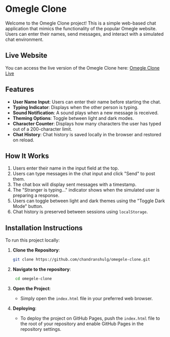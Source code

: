 # Omegle Clone

Welcome to the Omegle Clone project! This is a simple web-based chat application that mimics the functionality of the popular Omegle website. Users can enter their names, send messages, and interact with a simulated chat environment.

## Live Website

You can access the live version of the Omegle Clone here: [Omegle Clone Live](https://chandranshulg.github.io/omegele-clone/)

## Features

- **User Name Input**: Users can enter their name before starting the chat.
- **Typing Indicator**: Displays when the other person is typing.
- **Sound Notification**: A sound plays when a new message is received.
- **Theming Options**: Toggle between light and dark modes.
- **Character Counter**: Displays how many characters the user has typed out of a 200-character limit.
- **Chat History**: Chat history is saved locally in the browser and restored on reload.

## How It Works

1. Users enter their name in the input field at the top.
2. Users can type messages in the chat input and click "Send" to post them.
3. The chat box will display sent messages with a timestamp.
4. The "Stranger is typing..." indicator shows when the simulated user is preparing a response.
5. Users can toggle between light and dark themes using the "Toggle Dark Mode" button.
6. Chat history is preserved between sessions using `localStorage`.


## Installation Instructions

To run this project locally:

1. **Clone the Repository**:
    ```bash
    git clone https://github.com/chandranshulg/omegele-clone.git
2. **Navigate to the repository**:   
    ```bash
     cd omegele-clone

3. **Open the Project**:
   - Simply open the `index.html` file in your preferred web browser.

4. **Deploying**:
   - To deploy the project on GitHub Pages, push the `index.html` file to the root of your repository and enable GitHub Pages in the repository settings.





